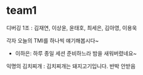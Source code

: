 # team1
디버깅 1조 : 김재연, 이상윤, 윤태호, 최세은, 김아영, 이용욱

각자 오늘의 TMI를 하나씩 얘기해봅시다~

- 이하은: 하루 종일 세션 준비하느라 밤을 새워버렸네요~

익명의 김치찌개 : 김치찌개는 돼지고기입니다. 반박 안받음